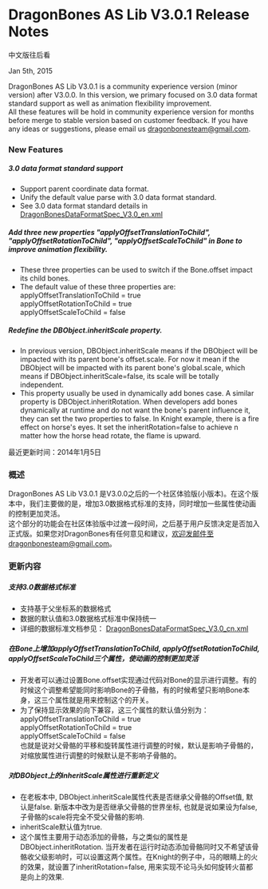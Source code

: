 ﻿DragonBones AS Lib V3.0.1 Release Notes
======================
中文版往后看

Jan 5th, 2015

DragonBones AS Lib V3.0.1 is a community experience version (minor version) after V3.0.0. In this version, we primary focused on 3.0 data format standard support as well as animation flexibility improvement.  
All these features will be hold in community experience version for months before merge to stable version based on customer feedback. If you have any ideas or suggestions, please email us dragonbonesteam@gmail.com.  

### New Features  
##### 3.0 data format standard support 
* Support parent coordinate data format.  
* Unify the default value parse with 3.0 data format standard.  
* See 3.0 data format standard details in  [DragonBonesDataFormatSpec_V3.0_en.xml](https://github.com/DragonBones/DesignPanel/blob/dev/docs/DragonBonesDataFormatSpec_V3.0_en.xml)

##### Add three new properties "applyOffsetTranslationToChild", "applyOffsetRotationToChild", "applyOffsetScaleToChild" in Bone to improve animation flexibility.  
* These three properties can be used to switch if the Bone.offset impact its child bones.
* The default value of these three properties are:
applyOffsetTranslationToChild = true  
applyOffsetRotationToChild = true  
applyOffsetScaleToChild = false  

##### Redefine the DBObject.inheritScale property.  
* In previous version, DBObject.inheritScale means if the DBObject will be impacted with its parent bone's offset.scale. For now it mean if the DBObject will be impacted with its parent bone's global.scale, which means if DBObject.inheritScale=false, its scale will be totally independent.  
* This property usually be used in dynamically add bones case. A similar property is DBObject.inheritRotation. When developers add bones dynamically at runtime and do not want the bone's parent influence it, they can set the two properties to false. In Knight example, there is a fire effect on horse's eyes. It set the inheritRotation=false to achieve n matter how the horse head rotate, the flame is upward.

最近更新时间：2014年1月5日  
### 概述
DragonBones AS Lib V3.0.1 是V3.0.0之后的一个社区体验版(小版本)。在这个版本中，我们主要做的是，增加3.0数据格式标准的支持，同时增加一些属性使动画的控制更加灵活。  
这个部分的功能会在社区体验版中过渡一段时间，之后基于用户反馈决定是否加入正式版。如果您对DragonBones有任何意见和建议，欢迎发邮件至dragonbonesteam@gmail.com。  

### 更新内容  
##### 支持3.0数据格式标准  
* 支持基于父坐标系的数据格式
* 数据的默认值和3.0数据格式标准中保持统一
* 详细的数据标准文档参见： [DragonBonesDataFormatSpec_V3.0_cn.xml](https://github.com/DragonBones/DesignPanel/blob/dev/docs/DragonBonesDataFormatSpec_V3.0_cn.xml)

##### 在Bone上增加applyOffsetTranslationToChild, applyOffsetRotationToChild, applyOffsetScaleToChild三个属性，使动画的控制更加灵活
* 开发者可以通过设置Bone.offset实现通过代码对Bone的显示进行调整。有的时候这个调整希望能同时影响Bone的子骨骼，有的时候希望只影响Bone本身，这三个属性就是用来控制这个的开关。
* 为了保持显示效果的向下兼容，这三个属性的默认值分别为：  
applyOffsetTranslationToChild = true  
applyOffsetRotationToChild = true  
applyOffsetScaleToChild = false  
也就是说对父骨骼的平移和旋转属性进行调整的时候，默认是影响子骨骼的，对缩放属性进行调整的时候默认是不影响子骨骼的。  

##### 对DBObject上的inheritScale属性进行重新定义
* 在老板本中, DBObject.inheritScale属性代表是否继承父骨骼的Offset值, 默认是false. 新版本中改为是否继承父骨骼的世界坐标, 也就是说如果设为false, 子骨骼的scale将完全不受父骨骼的影响.
* inheritScale默认值为true. 
* 这个属性主要用于动态添加的骨骼，与之类似的属性是DBObject.inheritRotation. 当开发者在运行时动态添加骨骼同时又不希望该骨骼收父级影响时，可以设置这两个属性。在Knight的例子中，马的眼睛上的火的效果，就设置了inheritRotation=false, 用来实现不论马头如何旋转火苗都是向上的效果.  


